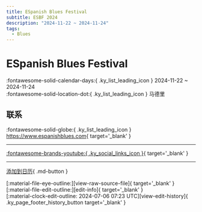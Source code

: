 ```yaml
---
title: ESpanish Blues Festival
subtitle: ESBF 2024
description: "2024-11-22 ~ 2024-11-24"
tags:
  - Blues
---
```


# ESpanish Blues Festival 

:fontawesome-solid-calendar-days:{ .ky_list_leading_icon } 2024-11-22 ~ 2024-11-24  
:fontawesome-solid-location-dot:{ .ky_list_leading_icon } 马德里  

## 联系

:fontawesome-solid-globe:{ .ky_list_leading_icon } <https://www.espanishblues.com>{ target='_blank' }  

---

 [:fontawesome-brands-youtube:{ .ky_social_links_icon }](https://youtube.com/@espanishbluesfestival8093){ target='_blank' }

---

[添加到日历](https://swing.news/ics/zh-Hans/2024/es/espanish-blues-festival-2024.ics){ .md-button }

<div class="ky_page_footer" markdown>
<div class="ky_page_footer_trailing" markdown="span">
[:material-file-eye-outline:][view-raw-source-file]{ target='_blank' }
[:material-file-edit-outline:][edit-info]{ target='_blank' }
</div>
<div class="ky_page_footer_leading" markdown="span">
[:material-clock-edit-outline: 2024-07-06 07:23 UTC][view-edit-history]{ .ky_page_footer_history_button target='_blank' }
</div>
</div>

[view-raw-source-file]: https://github.com/swingdance/events/blob/main/2024/es/espanish-blues-festival-2024.json "查看原始源文件"
[edit-info]: https://github.com/swingdance/events/issues/new?assignees=&labels=update+event&projects=&template=03-update_entity.yml&title=%5B2024%2Fes%5D%20ESpanish%20Blues%20Festival&region=es&year=2024&id=espanish-blues-festival-2024&name=ESpanish%20Blues%20Festival&org_id= "编辑信息"

[view-edit-history]: https://github.com/swingdance/events/commits/main/2024/es/espanish-blues-festival-2024.json "查看编辑历史"
